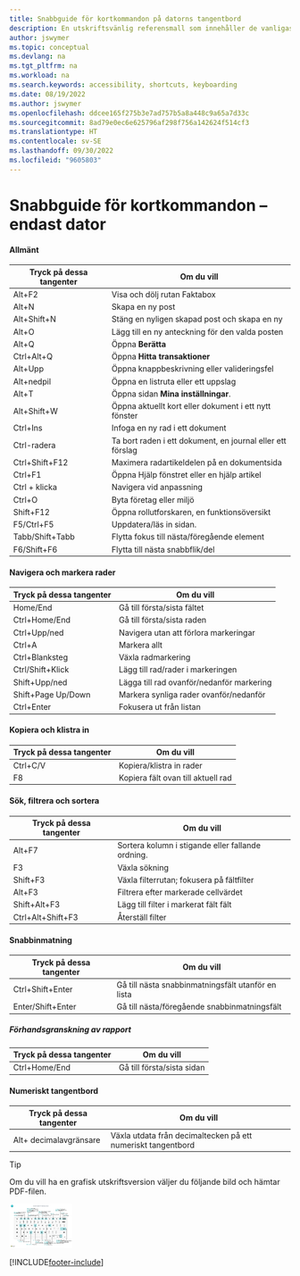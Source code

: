 ```yaml
---
title: Snabbguide för kortkommandon på datorns tangentbord
description: En utskriftsvänlig referensmall som innehåller de vanligaste kortkommandona endast för datoranvändare.
author: jswymer
ms.topic: conceptual
ms.devlang: na
ms.tgt_pltfrm: na
ms.workload: na
ms.search.keywords: accessibility, shortcuts, keyboarding
ms.date: 08/19/2022
ms.author: jswymer
ms.openlocfilehash: ddcee165f275b3e7ad757b5a8a448c9a65a7d33c
ms.sourcegitcommit: 8ad79e0ec6e625796af298f756a142624f514cf3
ms.translationtype: HT
ms.contentlocale: sv-SE
ms.lasthandoff: 09/30/2022
ms.locfileid: "9605803"
---
```

# <a name="keyboard-quick-reference---pc-only"></a>Snabbguide för kortkommandon – endast dator

#### <a name="general"></a>Allmänt

|Tryck på dessa tangenter|Om du vill|  
|-|-|
|Alt+F2|Visa och dölj rutan Faktabox|
|Alt+N|Skapa en ny post|
|Alt+Shift+N|Stäng en nyligen skapad post och skapa en ny|
|Alt+O|Lägg till en ny anteckning för den valda posten|
|Alt+Q|Öppna **Berätta**|
|Ctrl+Alt+Q|Öppna **Hitta transaktioner**|
|Alt+Upp|Öppna knappbeskrivning eller valideringsfel|
|Alt+nedpil|Öppna en listruta eller ett uppslag|
|Alt+T|Öppna sidan **Mina inställningar**.|
|Alt+Shift+W|Öppna aktuellt kort eller dokument i ett nytt fönster|
|Ctrl+Ins|Infoga en ny rad i ett dokument|
|Ctrl-radera|Ta bort raden i ett dokument, en journal eller ett förslag|
|Ctrl+Shift+F12|Maximera radartikeldelen på en dokumentsida|
|Ctrl+F1|Öppna Hjälp fönstret eller en hjälp artikel|
|Ctrl + klicka|Navigera vid anpassning|
|Ctrl+O|Byta företag eller miljö|
|Shift+F12|Öppna rollutforskaren, en funktionsöversikt|
|F5/Ctrl+F5|Uppdatera/läs in sidan.|
|Tabb/Shift+Tabb|Flytta fokus till nästa/föregående element|
|F6/Shift+F6|Flytta till nästa snabbflik/del|

#### <a name="navigate--select-rows"></a>Navigera och markera rader

|Tryck på dessa tangenter|Om du vill|
|-|-|
|Home/End|Gå till första/sista fältet|
|Ctrl+Home/End |Gå till första/sista raden|
|Ctrl+Upp/ned|Navigera utan att förlora markeringar|
|Ctrl+A |Markera allt|
|Ctrl+Blanksteg|Växla radmarkering|
|Ctrl/Shift+Klick|Lägg till rad/rader i markeringen|
|Shift+Upp/ned|Lägga till rad ovanför/nedanför markering|
|Shift+Page Up/Down|Markera synliga rader ovanför/nedanför|
|Ctrl+Enter|Fokusera ut från listan|

#### <a name="copy--paste"></a>Kopiera och klistra in

|Tryck på dessa tangenter|Om du vill|
|-|-|
|Ctrl+C/V|Kopiera/klistra in rader|
|F8|Kopiera fält ovan till aktuell rad|

#### <a name="search-filter--sort"></a>Sök, filtrera och sortera

|Tryck på dessa tangenter|Om du vill|
|-|-|
|Alt+F7|Sortera kolumn i stigande eller fallande ordning.|
|F3|Växla sökning|
|Shift+F3|Växla filterrutan; fokusera på fältfilter|
|Alt+F3|Filtrera efter markerade cellvärdet|
|Shift+Alt+F3|Lägg till filter i markerat fält fält|
|Ctrl+Alt+Shift+F3|Återställ filter|

#### <a name="quick-entry"></a>Snabbinmatning

|Tryck på dessa tangenter|Om du vill|
|-|-|
|Ctrl+Shift+Enter|Gå till nästa snabbinmatningsfält utanför en lista|
|Enter/Shift+Enter|Gå till nästa/föregående snabbinmatningsfält|

##### <a name="report-preview"></a>Förhandsgranskning av rapport

|Tryck på dessa tangenter|Om du vill|
|-|-|
|Ctrl+Home/End|Gå till första/sista sidan|

#### <a name="numeric-keypad"></a>Numeriskt tangentbord

|Tryck på dessa tangenter|Om du vill|  
|-|-|
|Alt+ decimalavgränsare|Växla utdata från decimaltecken på ett numeriskt tangentbord|

> [!TIP]
> Om du vill ha en grafisk utskriftsversion väljer du följande bild och hämtar PDF-filen.
>
> [![Ikon som öppnar en PDF-fil.](media/keyboard_shortcut_inline.png)](media/keyboard_shortcuts.pdf)


[!INCLUDE[footer-include](includes/footer-banner.md)]
